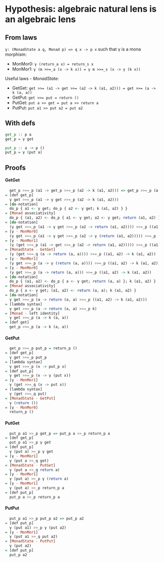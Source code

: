 # Hypothesis: algebraic natural lens is an algebraic lens

## From laws

`γ: (MonadState a q, Monad p) => q x -> p x` such that γ is a mona morphism:
* MonMor0: `γ (return_a x) = return_s x`
* MonMor1: `γ (m >>=_a (x -> k x)) = γ m >>=_s (x -> γ (k x))`

Useful laws - *MonadState*:
* GetGet: `get >>= (a1 -> get >>= (a2 -> k (a1, a2))) = get >>= (a -> k (a, a))`
* GetPut: `get >>= put = return ()`
* PutGet: `put a >> get = put a >> return a`
* PutPut: `put a1 >> put a2 = put a2`

## With defs

```haskell
get_p :: p a
get_p = γ get

put_p :: a -> p ()
put_p = γ (put a)
```

## Proofs

#### GetGet

```haskell
  get_p >>=_p (a1 -> get_p >>=_p (a2 -> k (a1, a2))) => get_p >>=_p (a -> k (a, a))
= [def get_p]
  γ get >>=_p (a1 -> γ get >>=_p (a2 -> k (a1, a2)))
= [do-notation]
  do_p { a1 <- γ get; do_p { a2 <- γ get; k (a1, a2) } }
= [Monad associativity]
  do_p { (a1, a2) <- do_p { a1 <- γ get; a2 <- γ get; return (a1, a2) } k (a1, a2) }
= [do-notation]
  (γ get >>=_p (a1 -> γ get >>=_p (a2 -> return (a1, a2)))) >>=_p ((a1, a2) -> k (a1, a2))
= [γ - MonMor0]
  (γ get >>=_p (a1 -> γ get >>=_p (a2 -> γ (return (a1, a2))))) >>=_p ((a1, a2) -> k (a1, a2))
= [γ - MonMor1]
  (γ (get >>=_p (a1 -> get >>=_p (a2 -> return (a1, a2))))) >>=_p ((a1, a2) -> k (a1, a2))
= [MonadState - GetGet]
  (γ (get >>=_q (a -> return (a, a)))) >>=_p ((a1, a2) -> k (a1, a2))
= [γ - MonMor1]
  (γ get >>=_p (a -> γ (return (a, a)))) >>=_p ((a1, a2) -> k (a1, a2))
= [γ - MonMor0]
  (γ get >>=_p (a -> return (a, a))) >>=_p ((a1, a2) -> k (a1, a2))
= [do-notation]
  do_p { (a1, a2) <- do_p { a <- γ get; return (a, a) }; k (a1, a2) }
= [Monad associativity]
  do_p { a <- γ get; (a1, a2) <- return (a, a); k (a1, a2) }
= [do-notation]
  γ get >>=_p (a -> return (a, a) >>=_p ((a1, a2) -> k (a1, a2)))
= [lambda syntax]
  γ get >>=_p (a -> return (a, a) >>=_p k)
= [Monad - left identity]
  γ get >>=_p (a -> k (a, a))
= [def get]
  get_p >>=_p (a -> k (a, a))
```

#### GetPut

```haskell
  get_p >>=_p put_p = return_p ()
= [def get_p]
  γ get >>=_p put_p
= [lambda syntax]
  γ get >>=_p (x -> put_p x)
= [def put_p]
  γ get >>=_p (x -> γ (put x))
= [γ - MonMor1]
  γ (get >>=_q (x -> put x))
= [lambda syntax]
  γ (get >>=_q put)
= [MonadState - GetPut]
  γ (return ())
= [γ - MonMor0]
  return_p ()
```

#### PutGet

```haskell
  put_p a1 >>_p get_p => put_p a >>_p return_p a
= [def get_p]
  put_p a1 >>_p γ get
= [def put_p]
  γ (put a) >>_p γ get
= [γ - MonMor1]
  γ (put a >>_q get)
= [MonadState - PutGet]
  γ (put a >>_q return a)
= [γ - MonMor1]
  γ (put a) >>_p γ (return a)
= [γ - MonMor1]
  γ (put a) >>_p return_p a
= [def put_p]
  put_p a >>_p return_p a
```

#### PutPut

```haskell
  put_p a1 >>_p put_p a2 => put_p a2
= [def put_p]
  γ (put a1) >>_p γ (put a2)
= [γ - MonMor1]
  γ (put a1 >>_q put a2)
= [MonadState - PutPut]
  γ (put a2)
= [def put_p]
  put_p a2
```
